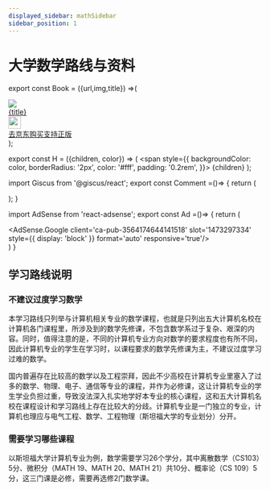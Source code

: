 ```yaml
---
displayed_sidebar: mathSidebar
sidebar_position: 1
---
```


# 大学数学路线与资料

export const Book = ({url,img,title}) =>(
<div class="bookitem">
  <a href={url} target="_blank" class="book-content">
    <div class="book-img">
      <img src={img} />
    </div>
    <div class="book-detail">
      <div class="book-title">{title}</div>
      <div class="boook-desc">
        <img width="25" height="25" src="https://hackweek-1251009918.cos.ap-shanghai.myqcloud.com/hackway/cs/jd.svg" />
        <div class="book-jd">去京东购买支持正版</div>
      </div>
    </div>
  </a>
  </div> 
);

export const H = ({children, color}) => (
  <span
    style={{
      backgroundColor: color,
      borderRadius: '2px',
      color: '#fff',
      padding: '0.2rem',
    }}>
    {children}
  </span>
);

import Giscus from '@giscus/react';
export const Comment =()=> {
  return (
   <div className="comments-container">
      <Giscus
        src="https://giscus.app/client.js"
        id="comments"
        repo="lidongyx/hackwaydoc"
        repoId="R_kgDOHUMOyA"
        category="Announcements"
        categoryId="DIC_kwDOHUMOyM4CPCtD"
        mapping="title"
        reactionsEnabled="1"
        emitMetadata="0"
        inputPosition="top"
        theme="light"
        lang="zh-CN"
        crossorigin="anonymous"
      />
    </div>
  );
}

import AdSense from 'react-adsense';
export const Ad =()=> {
  return (
    <div className="ad-container">
      <AdSense.Google
        client='ca-pub-3564174644141518'
        slot='1473297334'
        style={{ display: 'block' }}
        format='auto'
        responsive='true'/>
    </div>
  )
}


## 学习路线说明
### 不建议过度学习数学 
本学习路线只列举与计算机相关专业的数学课程，也就是只列出五大计算机名校在计算机各门课程里，所涉及到的数学先修课，不包含数学系过于复杂、艰深的内容。同时，值得注意的是，不同的计算机专业方向对数学的要求程度也有所不同，因此计算机专业的学生在学习时，以课程要求的数学先修课为主，不建议过度学习过难的数学。

国内普遍存在比较高的数学以及工程崇拜，因此不少高校在计算机专业里塞入了过多的数学、物理、电子、通信等专业的课程，并作为必修课，这让计算机专业的学生学业负担过重，导致没法深入扎实地学好本专业的核心课程，这和五大计算机名校在课程设计和学习路线上存在比较大的分歧。计算机专业是一门独立的专业，计算机也理应与电气工程、数学、工程物理（斯坦福大学的专业划分）分开。

### 需要学习哪些课程
以斯坦福大学计算机专业为例，数学需要学习26个学分，其中离散数学（CS103）5分、微积分（MATH 19、MATH 20、MATH 21）共10分、概率论（CS 109）5分，这三门课是必修，需要再选修2门数学课。










<Comment></Comment>